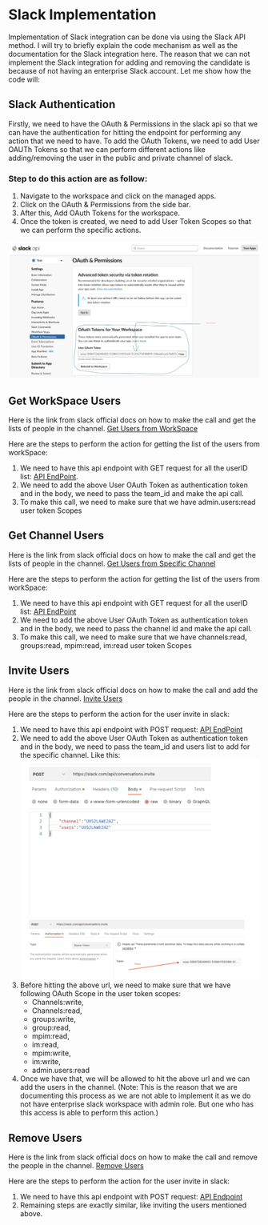# Slack Implementation

Implementation of Slack integration can be done via using the Slack API method. I will try to briefly explain the code mechanism as well as the documentation for the Slack integration here. The reason that we can not implement the Slack integration for adding and removing the candidate is because of not having an enterprise Slack account. Let me show how the code will:

## Slack Authentication
Firstly, we need to have the OAuth & Permissions in the slack api so that we can have the authentication for hitting the endpoint for performing any action that we need to have. To add the OAuth Tokens, we need to add User OAUTh Tokens so that we can perform different actions like adding/removing the user in the public and private channel of slack.

### Step to do this action are as follow:
1. Navigate to the workspace and click on the managed apps.
2. Click on the OAuth & Permissions from the side bar.
3. After this, Add OAuth Tokens for the workspace.
4. Once the token is created, we need to add User Token Scopes so that we can perform the specific actions.

![](images/Screenshot%202023-04-19%20at%2018.56.52.png)

## Get WorkSpace Users
Here is the link from slack official docs on how to make the call and get the lists of people in the channel.
[Get Users from WorkSpace](https://api.slack.com/methods/conversations.members)

Here are the steps to perform the action for getting the list of the users from workSpace:
 1. We need to have this api endpoint with GET request for all the userID list: [API EndPoint](https://slack.com/api/conversations.members).
 2. We need to add the above User OAuth Token as authentication token and in the body, we need to pass the team_id and make the api call.
 3. To make this call, we need to make sure that we have admin.users:read user token Scopes

 ## Get Channel Users
 Here is the link from slack official docs on how to make the call and get the lists of people in the channel.
 [Get Users from Specific Channel](https://api.slack.com/methods/conversations.members)

 Here are the steps to perform the action for getting the list of the users from workSpace:
 1. We need to have this api endpoint with GET request for all the userID list: [API EndPoint](https://slack.com/api/conversations.members)
 2. We need to add the above User OAuth Token as authentication token and in the body, we need to pass the channel id and make the api call.
 3. To make this call, we need to make sure that we have channels:read, groups:read, mpim:read, im:read user token Scopes

 ## Invite Users
Here is the link from slack official docs on how to make the call and add the people in the channel.
[Invite Users](https://api.slack.com/methods/conversations.invite)

Here are the steps to perform the action for the user invite in slack:
 1. We need to have this api endpoint with POST request: [API EndPoint](https://slack.com/api/conversations.invite)
 2. We need to add the above User OAuth Token as authentication token and in the body, we need to pass the team_id and users list to add for the specific channel. Like this:
    ![Image of adding body and authorization token in CRUD operation](images/Screenshot%202023-04-19%20at%2019.11.16.png)
 3. Before hitting the above url, we need to make sure that we have following OAuth Scope in the user token scopes:
    - Channels:write, 
    - Channels:read,
    - groups:write,
    - group:read,
    - mpim:read,
    - im:read,
    - mpim:write, 
    - im:write, 
    - admin.users:read
 4. Once we have that, we will be allowed to hit the above url and we can add the users in the channel. (Note: This is the reason that we are documenting this process as we are
    not able to implement it as we do not have enterprise slack workspace with admin role. But one who has this access is able to perform this action.)

## Remove Users
Here is the link from slack official docs on how to make the call and remove the people in the channel.
[Remove Users](https://api.slack.com/methods/conversations.kick)

Here are the steps to perform the action for the user invite in slack:
 1. We need to have this api endpoint with POST request: [API Endpoint](https://slack.com/api/conversations.kick)
 2. Remaining steps are exactly similar, like inviting the users mentioned above.

